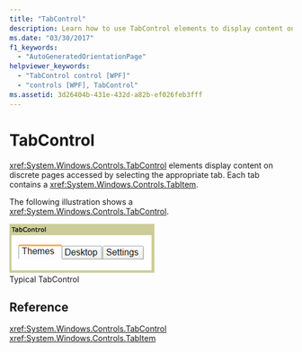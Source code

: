 ```yaml
---
title: "TabControl"
description: Learn how to use TabControl elements to display content on distinct pages accessed by selecting the appropriate tab.
ms.date: "03/30/2017"
f1_keywords: 
  - "AutoGeneratedOrientationPage"
helpviewer_keywords: 
  - "TabControl control [WPF]"
  - "controls [WPF], TabControl"
ms.assetid: 3d26404b-431e-432d-a82b-ef026feb3fff
---
```

# TabControl

<xref:System.Windows.Controls.TabControl> elements display content on discrete pages accessed by selecting the appropriate tab. Each tab contains a <xref:System.Windows.Controls.TabItem>.  
  
 The following illustration shows a <xref:System.Windows.Controls.TabControl>.  
  
 ![Tab control](./media/ss-ctl-tabcontrol.gif "SS_CTL_tabcontrol")  
Typical TabControl  
  
## Reference  

 <xref:System.Windows.Controls.TabControl>  
  <xref:System.Windows.Controls.TabItem>  

